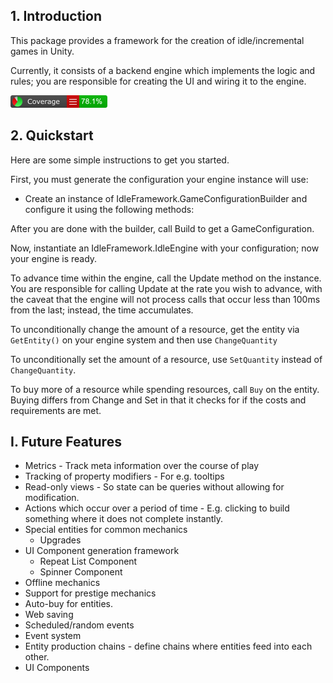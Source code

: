 ## 1. Introduction
This package provides a framework for the creation of idle/incremental games in Unity.

Currently, it consists of a backend engine which implements the logic and rules; you are responsible for creating the UI and wiring it to the engine.

![Coverage](/CodeCoverage/Report/badge_linecoverage.png?raw=true)

## 2. Quickstart
Here are some simple instructions to get you started.

First, you must generate the configuration your engine instance will use:

* Create an instance of IdleFramework.GameConfigurationBuilder and configure it using the following methods:

After you are done with the builder, call Build to get a GameConfiguration.

Now, instantiate an IdleFramework.IdleEngine with your configuration; now your engine is ready.

To advance time within the engine, call the Update method on the instance. You are responsible for calling Update at the rate you wish to advance, with the caveat that the engine will not process calls that occur less than 100ms from the last; instead, the time accumulates.

To unconditionally change the amount of a resource, get the entity via `GetEntity()` on your engine system and then use `ChangeQuantity`

To unconditionally set the amount of a resource, use `SetQuantity` instead of `ChangeQuantity`.

To buy more of a resource while spending resources, call `Buy` on the entity. Buying differs from Change and Set in that it checks for if the costs and requirements are met.

## I. Future Features
* Metrics - Track meta information over the course of play
* Tracking of property modifiers - For e.g. tooltips
* Read-only views - So state can be queries without allowing for modification.
* Actions which occur over a period of time - E.g. clicking to build something where it does not complete instantly.
* Special entities for common mechanics
	* Upgrades
* UI Component generation framework
	* Repeat List Component
	* Spinner Component
* Offline mechanics
* Support for prestige mechanics
* Auto-buy for entities.
* Web saving
* Scheduled/random events
* Event system
* Entity production chains - define chains where entities feed into each other.
* UI Components
